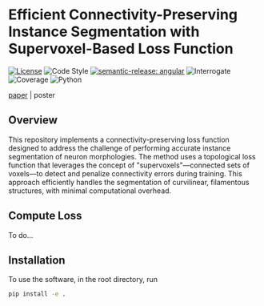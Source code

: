 # Efficient Connectivity-Preserving Instance Segmentation with Supervoxel-Based Loss Function

[![License](https://img.shields.io/badge/license-MIT-brightgreen)](LICENSE)
![Code Style](https://img.shields.io/badge/code%20style-black-black)
[![semantic-release: angular](https://img.shields.io/badge/semantic--release-angular-e10079?logo=semantic-release)](https://github.com/semantic-release/semantic-release)
![Interrogate](https://img.shields.io/badge/interrogate-61.8%25-red)
![Coverage](https://img.shields.io/badge/coverage-100%25-brightgreen?logo=codecov)
![Python](https://img.shields.io/badge/python->=3.7-blue?logo=python)

[paper](https://arxiv.org/abs/2501.01022) | poster

## Overview

This repository implements a connectivity-preserving loss function designed to address the challenge of performing accurate instance segmentation of neuron morphologies. The method uses a topological loss function that leverages the concept of "supervoxels"—connected sets of voxels—to detect and penalize connectivity errors during training. This approach efficiently handles the segmentation of curvilinear, filamentous structures, with minimal computational overhead.


## Compute Loss

To do...

## Installation
To use the software, in the root directory, run
```bash
pip install -e .
```
